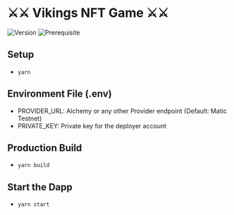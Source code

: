 # ⚔️⚔️ Vikings NFT Game ⚔️⚔️

![Version](https://img.shields.io/badge/version-0.1.0-blue.svg?cacheSeconds=2592000)
![Prerequisite](https://img.shields.io/badge/node-%3E%3D10.0-blue.svg)

## Setup
- `yarn`

## Environment File (.env)
- PROVIDER_URL: Alchemy or any other Provider endpoint (Default: Matic Testnet)
- PRIVATE_KEY: Private key for the deployer account

## Production Build
- `yarn build`

## Start the Dapp
- `yarn start`
